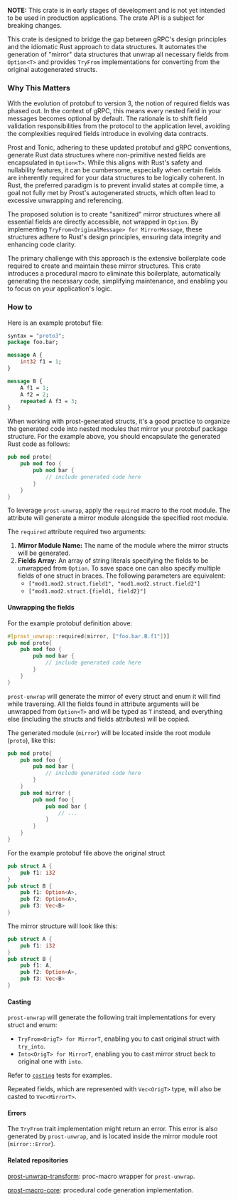**NOTE:** This crate is in early stages of development and is not yet intended
to be used in production applications. The crate API is a subject for breaking
changes.

This crate is designed to bridge the gap between gRPC's design principles and
the idiomatic Rust approach to data structures. It automates the generation of
"mirror" data structures that unwrap all necessary fields from `Option<T>` and
provides `TryFrom` implementations for converting from the original
autogenerated structs.

### Why This Matters

With the evolution of protobuf to version 3, the notion of required fields was
phased out. In the context of gRPC, this means every nested field in your
messages becomes optional by default. The rationale is to shift field validation
responsibilities from the protocol to the application level, avoiding the
complexities required fields introduce in evolving data contracts.

Prost and Tonic, adhering to these updated protobuf and gRPC conventions,
generate Rust data structures where non-primitive nested fields are encapsulated
in `Option<T>`. While this aligns with Rust's safety and nullability features,
it can be cumbersome, especially when certain fields are inherently required for
your data structures to be logically coherent. In Rust, the preferred paradigm
is to prevent invalid states at compile time, a goal not fully met by Prost's
autogenerated structs, which often lead to excessive unwrapping and referencing.

The proposed solution is to create "sanitized" mirror structures where all
essential fields are directly accessible, not wrapped in `Option`. By
implementing `TryFrom<OriginalMessage> for MirrorMessage`, these structures
adhere to Rust's design principles, ensuring data integrity and enhancing code
clarity.

The primary challenge with this approach is the extensive boilerplate code
required to create and maintain these mirror structures. This crate introduces a
procedural macro to eliminate this boilerplate, automatically generating the
necessary code, simplifying maintenance, and enabling you to focus on your
application's logic.

### How to

Here is an example protobuf file:

```proto
syntax = "proto3";
package foo.bar;

message A {
    int32 f1 = 1;
}

message B {
    A f1 = 1;
    A f2 = 2;
    repeated A f3 = 3;
}
```

When working with prost-generated structs, it's a good practice to organize the
generated code into nested modules that mirror your protobuf package structure.
For the example above, you should encapsulate the generated Rust code as
follows:

```rust
pub mod proto{
    pub mod foo {
        pub mod bar {
            // include generated code here
        }
    }
}
```

To leverage `prost-unwrap`, apply the `required` macro to the root module. The
attribute will generate a mirror module alongside the specified root module.

The `required` attribute required two arguments:

1. **Mirror Module Name:** The name of the module where the mirror structs will
   be generated.
2. **Fields Array:** An array of string literals specifying the fields to be
   unwrapped from `Option`. To save space one can also specify multiple fields
   of one struct in braces. The following parameters are equivalent:
   - `["mod1.mod2.struct.field1", "mod1.mod2.struct.field2"]`
   - `["mod1.mod2.struct.{field1, field2}"]`

#### Unwrapping the fields

For the example protobuf definition above:

```rust
#[prost_unwrap::required(mirror, ["foo.bar.B.f1"])]
pub mod proto{
    pub mod foo {
        pub mod bar {
            // include generated code here
        }
    }
}
```

`prost-unwrap` will generate the mirror of every struct and enum it will find
while traversing. All the fields found in attribute arguments will be unwrapped
from `Option<T>` and will be typed as `T` instead, and everything else
(including the structs and fields attributes) will be copied.

The generated module (`mirror`) will be located inside the root module
(`proto`), like this:

```rust
pub mod proto{
    pub mod foo {
        pub mod bar {
            // include generated code here
        }
    }
    pub mod mirror {
        pub mod foo {
            pub mod bar {
                // ...
            }
        }
    }
}
```

For the example protobuf file above the original struct

```rust
pub struct A {
    pub f1: i32
}
pub struct B {
    pub f1: Option<A>,
    pub f2: Option<A>,
    pub f3: Vec<B>
}
```

The mirror structure will look like this:

```rust
pub struct A {
    pub f1: i32
}
pub struct B {
    pub f1: A,
    pub f2: Option<A>,
    pub f3: Vec<B>
}
```

#### Casting

`prost-unwrap` will generate the following trait implementations for every
struct and enum:

- `TryFrom<OrigT> for MirrorT`, enabling you to cast original struct with
  `try_into`.
- `Into<OrigT> for MirrorT`, enabling you to cast mirror struct back to original
  one with `into`.

Refer to [`casting`](tests/casting.rs) tests for examples.

Repeated fields, which are represented with `Vec<OrigT>` type, will also be
casted to `Vec<MirrorT>`.

#### Errors

The `TryFrom` trait implementation might return an error. This error is also
generated by `prost-unwrap`, and is located inside the mirror module root
(`mirror::Error`).

#### Related repositories

[prost-unwrap-transform](https://github.com/spawn-link/prost-unwrap-transform):
proc-macro wrapper for `prost-unwrap`.

[prost-macro-core](https://github.com/spawn-link/prost-unwrap-core): procedural
code generation implementation.
